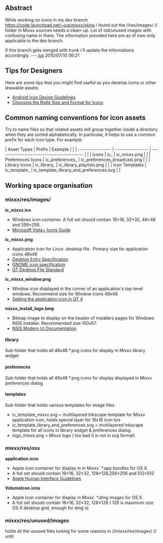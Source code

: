 ## Abstract

While working on icons in my dev branch
<https://code.launchpad.net/~jus/mixxx/skins> i found out the
//res/images/ // folder in Mixxx sources needs a clean-up. Lot of
old/unused images with confusing name in there. The information provided
here are as of now only applicable to the dev branch.

If this branch gets merged with trunk i\`ll update the informations
accordingly. --- *[jus](jus-AT-justmail.de) 2010/07/10 06:21*

## Tips for Designers

Here are some tips that you might find useful as you develop icons or
other drawable assets:

  - [Android Icon Design
    Guidelines](http://developer.android.com/guide/practices/ui_guidelines/icon_design.html#design_tips)
  - [Choosing the Right Size and Format for
    Icons](hhttp://www.visualpharm.com/articles/icon_sizes.html)

## Common naming conventions for icon assets

Try to name files so that related assets will group together inside a
directory when they are sorted alphabetically. In particular, it helps
to use a common prefix for each icon type. For example:

| Asset Types       | Prefix            | Example                                     |  |
| ----------------- | ----------------- | ------------------------------------------- |  |
| Icons             | ic\_              | ic\_mixxx.png                               |  |
| Preferences Icons | ic\_preferences\_ | ic\_preferences\_broadcast.png              |  |
| Library Icons     | ic\_library\_     | ic\_library\_playlists.png                  |  |
| Icon Templates    | ic\_template\_    | ic\_template\_library\_and\_preferences.svg |  |

## Working space organisation

### mixxx/res/images/

**ic\_mixxx.ico**

  - Windows icon container. A full set should contain 16×16, 32×32,
    48×48 and 256×256.
  - [Microsoft Vista+ Icons
    Guide](http://msdn.microsoft.com/en-us/library/aa511280.aspx) 

**ic\_mixxx.png**

  - Application icon for Linux .desktop file . Primary size for
    application icons 48x48
  - [Desktop Entry
    Specification](http://standards.freedesktop.org/desktop-entry-spec/latest/)
  - [GNOME icon
    specification](http://library.gnome.org/devel/hig-book/stable/icons-types.html.en)
  - [QT Desktop File
    Standard](http://doc.qt.nokia.com/qtextended4.4/desktopfiles.html)

**ic\_mixxx\_window.png**

  - Window icon displayed in the corner of an application's top-level
    windows. Recommend size for Window icons 48x48
  - [Setting the application icon in
    QT 4](http://doc.trolltech.com/4.6/appicon.html)

**mixxx\_install\_logo.bmp**

  - Bitmap image to display on the header of installers pages for
    Windows NSIS installer. Recommended size 150x57.
  - [NSIS Modern UI
    Documentation](http://nsis.sourceforge.net/Docs/Modern%20UI%202/Readme.html)

#### library

Sub-folder that holds all 48x48 \*.png icons for display in Mixxx
library widget

#### preferences

Sub-folder that holds all 48x48 \*.png icons for display displayed in
Mixxx preferences dialog

#### templates

Sub-folder that holds various templates for image files

  - ic\_template\_mixxx.svg = multilayered Inkscape template for Mixxx
    application icon, holds special layer for 16x16 icon too
  - ic\_template\_library\_and\_preferences.svg = multilayered Inkscape
    template for all icons in library widget & preferences dialog.
  - logo\_mixxx.png = Mixxx logo ( too bad it is not in svg format)

### mixxx/res/osx

**application.icns**

  - Apple icon container for display in in Mixxx\` \*.app bundles for OS
    X.
  - A full set should contain 16×16, 32×32, 128×128,256×256 and 512×512
  - [Apple Human Interface
    Guidelines](http://developer.apple.com/documentation/UserExperience/Conceptual/AppleHIGuidelines/XHIGIcons/XHIGIcons.html#//apple_ref/doc/uid/20000967-TPXREF115)
    

**VolumeIcon.icns**

  - Apple icon container for display in Mixxx\` \*.dmg images for OS X. 
  - A full set should contain 16×16, 32×32, 128×128 ( 128 is maximum
    size OS X desktop grid, enough for dmg\`s)

### mixxx/res/unused/images

holds all the unused files lurking for some reasons in
//mixxx/res/images/ // until
